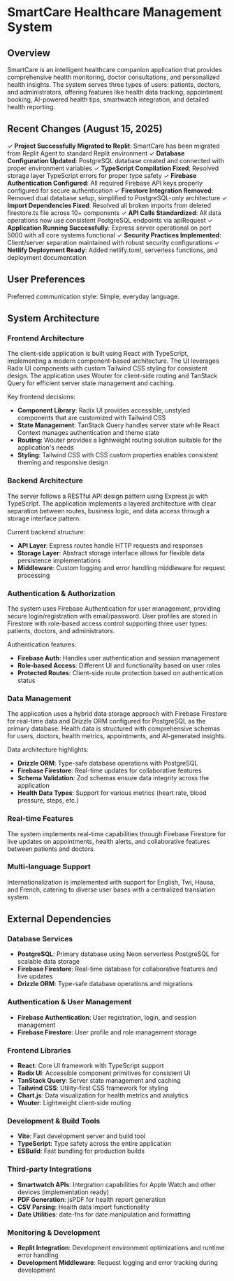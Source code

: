 # SmartCare Healthcare Management System

## Overview

SmartCare is an intelligent healthcare companion application that provides comprehensive health monitoring, doctor consultations, and personalized health insights. The system serves three types of users: patients, doctors, and administrators, offering features like health data tracking, appointment booking, AI-powered health tips, smartwatch integration, and detailed health reporting.

## Recent Changes (August 15, 2025)

✓ **Project Successfully Migrated to Replit**: SmartCare has been migrated from Replit Agent to standard Replit environment
✓ **Database Configuration Updated**: PostgreSQL database created and connected with proper environment variables
✓ **TypeScript Compilation Fixed**: Resolved storage layer TypeScript errors for proper type safety
✓ **Firebase Authentication Configured**: All required Firebase API keys properly configured for secure authentication
✓ **Firestore Integration Removed**: Removed dual database setup, simplified to PostgreSQL-only architecture
✓ **Import Dependencies Fixed**: Resolved all broken imports from deleted firestore.ts file across 10+ components
✓ **API Calls Standardized**: All data operations now use consistent PostgreSQL endpoints via apiRequest
✓ **Application Running Successfully**: Express server operational on port 5000 with all core systems functional
✓ **Security Practices Implemented**: Client/server separation maintained with robust security configurations
✓ **Netlify Deployment Ready**: Added netlify.toml, serverless functions, and deployment documentation

## User Preferences

Preferred communication style: Simple, everyday language.

## System Architecture

### Frontend Architecture
The client-side application is built using React with TypeScript, implementing a modern component-based architecture. The UI leverages Radix UI components with custom Tailwind CSS styling for consistent design. The application uses Wouter for client-side routing and TanStack Query for efficient server state management and caching.

Key frontend decisions:
- **Component Library**: Radix UI provides accessible, unstyled components that are customized with Tailwind CSS
- **State Management**: TanStack Query handles server state while React Context manages authentication and theme state
- **Routing**: Wouter provides a lightweight routing solution suitable for the application's needs
- **Styling**: Tailwind CSS with CSS custom properties enables consistent theming and responsive design

### Backend Architecture
The server follows a RESTful API design pattern using Express.js with TypeScript. The application implements a layered architecture with clear separation between routes, business logic, and data access through a storage interface pattern.

Current backend structure:
- **API Layer**: Express routes handle HTTP requests and responses
- **Storage Layer**: Abstract storage interface allows for flexible data persistence implementations
- **Middleware**: Custom logging and error handling middleware for request processing

### Authentication & Authorization
The system uses Firebase Authentication for user management, providing secure login/registration with email/password. User profiles are stored in Firestore with role-based access control supporting three user types: patients, doctors, and administrators.

Authentication features:
- **Firebase Auth**: Handles user authentication and session management
- **Role-based Access**: Different UI and functionality based on user roles
- **Protected Routes**: Client-side route protection based on authentication status

### Data Management
The application uses a hybrid data storage approach with Firebase Firestore for real-time data and Drizzle ORM configured for PostgreSQL as the primary database. Health data is structured with comprehensive schemas for users, doctors, health metrics, appointments, and AI-generated insights.

Data architecture highlights:
- **Drizzle ORM**: Type-safe database operations with PostgreSQL
- **Firebase Firestore**: Real-time updates for collaborative features
- **Schema Validation**: Zod schemas ensure data integrity across the application
- **Health Data Types**: Support for various metrics (heart rate, blood pressure, steps, etc.)

### Real-time Features
The system implements real-time capabilities through Firebase Firestore for live updates on appointments, health alerts, and collaborative features between patients and doctors.

### Multi-language Support
Internationalization is implemented with support for English, Twi, Hausa, and French, catering to diverse user bases with a centralized translation system.

## External Dependencies

### Database Services
- **PostgreSQL**: Primary database using Neon serverless PostgreSQL for scalable data storage
- **Firebase Firestore**: Real-time database for collaborative features and live updates
- **Drizzle ORM**: Type-safe database operations and migrations

### Authentication & User Management
- **Firebase Authentication**: User registration, login, and session management
- **Firebase Firestore**: User profile and role management storage

### Frontend Libraries
- **React**: Core UI framework with TypeScript support
- **Radix UI**: Accessible component primitives for consistent UI
- **TanStack Query**: Server state management and caching
- **Tailwind CSS**: Utility-first CSS framework for styling
- **Chart.js**: Data visualization for health metrics and analytics
- **Wouter**: Lightweight client-side routing

### Development & Build Tools
- **Vite**: Fast development server and build tool
- **TypeScript**: Type safety across the entire application
- **ESBuild**: Fast bundling for production builds

### Third-party Integrations
- **Smartwatch APIs**: Integration capabilities for Apple Watch and other devices (implementation ready)
- **PDF Generation**: jsPDF for health report generation
- **CSV Parsing**: Health data import functionality
- **Date Utilities**: date-fns for date manipulation and formatting

### Monitoring & Development
- **Replit Integration**: Development environment optimizations and runtime error handling
- **Development Middleware**: Request logging and error tracking during development